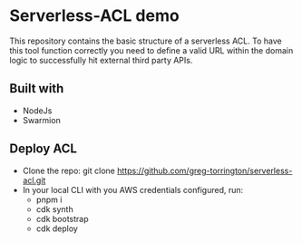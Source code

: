 # Serverless-ACL demo

This repository contains the basic structure of a serverless ACL. To have this tool function correctly you need to define a valid URL within the domain logic to successfully hit external third party APIs.

## Built with
-  NodeJs
- Swarmion

## Deploy ACL
- Clone the repo: git clone https://github.com/greg-torrington/serverless-acl.git
- In your local CLI with you AWS credentials configured, run: 
    - pnpm i
    - cdk synth
    - cdk bootstrap
    - cdk deploy
